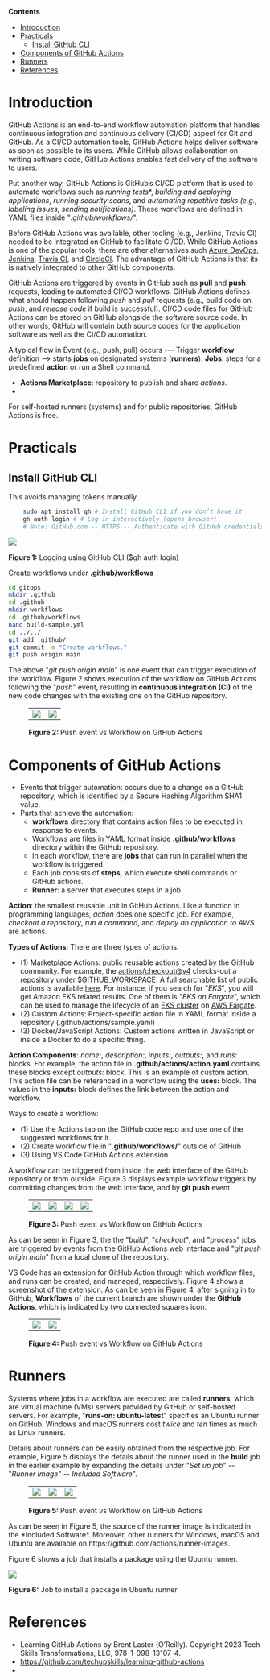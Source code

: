 **Contents** </br>
- [Introduction](#introduction)
- [Practicals](#practicals)
  - [Install GitHub CLI](#install-github-cli)
- [Components of GitHub Actions](#components-of-github-actions)
- [Runners](#runners)
- [References](#references)

# Introduction
GitHub Actions is an end-to-end workflow automation platform that handles continuous integration and continuous delivery (CI/CD) aspect for Git and GitHub. As a CI/CD automation tools, GitHub Actions helps deliver software as soon as possible to its users. While GitHub allows collaboration on writing software code, GitHub Actions enables fast delivery of the software to users.

Put another way, GitHub Actions is GitHub’s CI/CD platform that is used to automate workflows such as *running tests**, *building and deploying applications*, *running security scans*, and *automating repetitive tasks (e.g., labeling issues, sending notifications)*. These workflows are defined in YAML files inside "*.github/workflows/*".

Before GitHub Actions was available, other tooling (e.g., Jenkins, Travis CI) needed to be integrated on GitHub to facilitate CI/CD. While GitHub Actions is one of the popular tools, there are other alternatives such [Azure DevOps](https://azure.microsoft.com/en-us/products/devops), [Jenkins](https://www.jenkins.io/), [Travis CI](https://www.travis-ci.com/), and [CircleCI](https://circleci.com/). The advantage of GitHub Actions is that its is natively integrated to other GitHub components.

GitHub Actions are triggered by events in GitHub such as **pull** and **push** requests, leading to automated CI/CD workflows. GitHub Actions defines what should happen following *push* and *pull* requests (e.g., build code on *push*, and *release code* if build is successful). CI/CD code files for GitHub Actions can be stored on GitHub alongside the software source code. In other words, GitHub will contain both source codes for the application software as well as the CI/CD automation.

A typical flow in Event (e.g., push, pull) occurs --- Trigger **workflow** definition --> starts **jobs** on designated systems (**runners**). **Jobs**: steps for a predefined **action** or run a Shell command.
- **Actions Marketplace**: repository to publish and share *actions*.
- 

For self-hosted runners (systems) and for public repositories, GitHub Actions is free.
# Practicals
## Install GitHub CLI
This avoids managing tokens manually.
```bash
    sudo apt install gh # Install GitHub CLI if you don’t have it
    gh auth login # # Log in interactively (opens browser)
    # Note: GitHub.com -- HTTPS -- Authenticate with GitHub credentials -- Login with a web browser --> Copy one-time code to authenticate on GitHub.com.
```
<p align="left">
<img src="figures/github_cli.png" style="max-width:50%; height:auto;">
</p>
<p align="left"><strong>Figure 1:</strong> Logging using GitHub CLI ($gh auth login) </p>

Create workflows under **.github/workflows**
```bash
cd gitops
mkdir .github
cd .github
mkdir workflows
cd .github/workflows
nano build-sample.yml
cd ../../
git add .github/
git commit -m "Create workflows."
git push origin main
```

The above "*git push origin main*" is one event that can trigger execution of the workflow. Figure 2 shows execution of the workflow on GitHub Actions following the "*push*" event, resulting in **continuous integration (CI)** of the new code changes with the existing one on the GitHub repository.
<figure>
  <table>
    <tr>
      <td>
        <img src="figures/workflow_1.png" style="max-width:100%; height:auto;">
      </td>
      <td>
        <img src="figures/workflow_2.png" style="max-width:100%; height:auto;">
      </td>
    </tr>
  </table>
  <figcaption><strong>Figure 2: </strong> Push event vs Workflow on GitHub Actions </figcaption>
  </figure>

# Components of GitHub Actions
- Events that trigger automation: occurs due to a change on a GitHub repository, which is identified by a Secure Hashing Algorithm SHA1 value. 
- Parts that achieve the automation: 
  - **workflows** directory that contains action files to be executed in response to events.
  - Workflows are files in YAML format inside **.github/workflows** directory within the GitHub repository.
  - In each workflow, there are **jobs** that can run in parallel when the workflow is triggered.
  - Each job consists of **steps**, which execute shell commands or GitHub actions.
  - **Runner**: a server that executes steps in a job.

**Action**: the smallest reusable unit in GitHub Actions. Like a function in programming languages, *action* does one specific job. For example, *checkout a repository*, *run a command*, and *deploy an application to AWS* are actions.

**Types of Actions**: There are three types of actions.
- (1) Marketplace Actions: public reusable actions created by the GitHub community. For example, the [actions/checkout@v4](https://github.com/actions/checkout) checks-out a repository under $GITHUB_WORKSPACE. A full searchable list of public actions is available [here](https://github.com/marketplace?type=actions). For instance, if you search for "*EKS*", you will get Amazon EKS related results. One of them is "*EKS on Fargate*", which can be used to manage the lifecycle of an [EKS cluster](https://aws.amazon.com/eks/) on [AWS Fargate](https://aws.amazon.com/fargate/).
- (2) Custom Actions: Project-specific action file in YAML format inside a repository (.github/actions/sample.yaml)
- (3) Docker/JavaScript Actions: Custom actions written in JavaScript or inside a Docker to do a specific thing.

**Action Components**: *name:*, *description:*, *inputs:*, *outputs:*, and *runs:* blocks. For example, the action file in **.github/actions/action.yaml** contains these blocks except *outputs:* block. This is an example of custom action. This action file can be referenced in a workflow using the **uses:** block. The values in the **inputs:** block defines the link between the action and workflow.

Ways to create a workflow:
- (1) Use the Actions tab on the GitHub code repo and use one of the suggested workflows for it.
- (2) Create workflow file in "**.github/workflows/**" outside of GitHub
- (3) Using VS Code GitHub Actions extension

A workflow can be triggered from inside the web interface of the GitHub repository or from outside.
Figure 3 displays example workflow triggers by committing changes from the web interface, and by **git push** event.
<figure>
  <table>
    <tr>
      <td>
        <img src="figures/workflow_3.png" style="max-width:100%; height:auto;">
      </td>
      <td>
        <img src="figures/workflow_4.png" style="max-width:100%; height:auto;">
      </td>
      <td>
        <img src="figures/workflow_5.png" style="max-width:100%; height:auto;">
      </td>
      <td>
        <img src="figures/workflow_6.png" style="max-width:100%; height:auto;">
      </td>
    </tr>
  </table>
  <figcaption><strong>Figure 3: </strong> Push event vs Workflow on GitHub Actions </figcaption>
  </figure>

As can be seen in Figure 3, the the "*build*", "*checkout*", and "*process*" jobs are triggered by events from the GitHub Actions web interface and "*git push origin main*" from a local clone of the repository.

VS Code has an extension for GitHub Action through which workflow files, and runs can be created, and managed, respectively. Figure 4 shows a screenshot of the extension. As can be seen in Figure 4, after signing in to GitHub, **Workflows** of the current branch are shown under the **GitHub Actions**, which is indicated by two connected squares icon.
<figure>
  <table>
    <tr>
      <td>
        <img src="figures/workflow_7.png" style="max-width:100%; height:auto;">
      </td>
      <td>
        <img src="figures/workflow_8.png" style="max-width:100%; height:auto;">
      </td>
    </tr>
  </table>
  <figcaption><strong>Figure 4: </strong> Push event vs Workflow on GitHub Actions </figcaption>
  </figure>

<!--
## Status Badges
![CI](https://github.com/azkiflay/gitops/actions/workflows/sample_1.yml/badge.svg)
-->

# Runners
Systems where jobs in a workflow are executed are called **runners**, which are virtual machine (VMs) servers provided by GitHub or self-hosted servers. For example, "**runs-on: ubuntu-latest**" specifies an Ubuntu runner on GitHub. Windows and macOS runners cost *twice* and *ten* times as much as Linux runners.

Details about runners can be easily obtained from the respective job. For example, Figure 5 displays the details about the runner used in the **build** job in the earlier example by expanding the details under "*Set up job*" -- "*Runner Image*" -- *Included Software*".
<figure>
  <table>
    <tr>
      <td>
        <img src="figures/workflow_9.png" style="max-width:100%; height:auto;">
      </td>
      <td>
        <img src="figures/workflow_10.png" style="max-width:100%; height:auto;">
      </td>
      <td>
        <img src="figures/workflow_11.png" style="max-width:100%; height:auto;">
      </td>
    </tr>
  </table>
  <figcaption><strong>Figure 5: </strong> Push event vs Workflow on GitHub Actions </figcaption>
  </figure>
As can be seen in Figure 5, the source of the runner image is indicated in the *Included Software*. Moreover, other runners for Windows, macOS and Ubuntu are available on https://github.com/actions/runner-images.

Figure 6 shows a job that installs a package using the Ubuntu runner.
<p align="left">
<img src="figures/workflow_12.png" style="max-width:50%; height:auto;">
</p>
<p align="left"><strong>Figure 6:</strong> Job to install a package in Ubuntu runner </p>



# References
* Learning GitHub Actions by Brent Laster (O’Reilly). Copyright 2023 Tech Skills Transformations, LLC, 978-1-098-13107-4.
* https://github.com/techupskills/learning-github-actions
* 